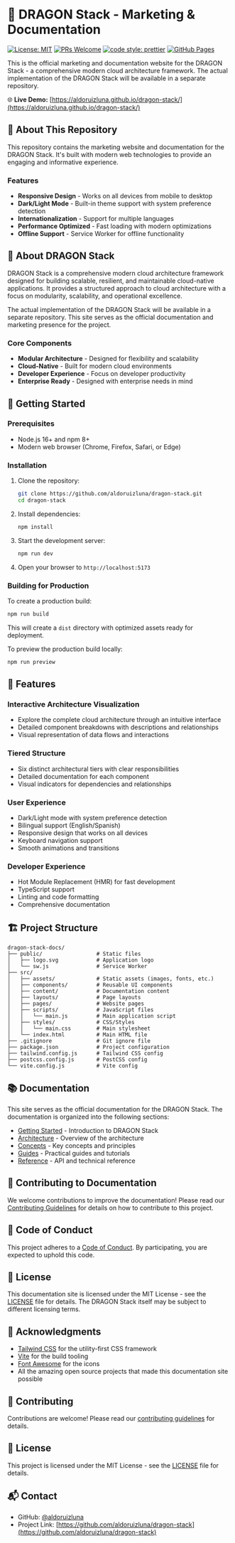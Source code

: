 # 🐉 DRAGON Stack - Marketing & Documentation

[![License: MIT](https://img.shields.io/badge/License-MIT-yellow.svg)](https://opensource.org/licenses/MIT)
[![PRs Welcome](https://img.shields.io/badge/PRs-welcome-brightgreen.svg)](http://makeapullrequest.com)
[![code style: prettier](https://img.shields.io/badge/code_style-prettier-ff69b4.svg?style=flat-square)](https://github.com/prettier/prettier)
[![GitHub Pages](https://img.shields.io/badge/View_on-GitHub_Pages-blue?logo=github)](https://aldoruizluna.github.io/dragon-stack/)

This is the official marketing and documentation website for the DRAGON Stack - a comprehensive modern cloud architecture framework. The actual implementation of the DRAGON Stack will be available in a separate repository.

🌐 **Live Demo:** [https://aldoruizluna.github.io/dragon-stack/](https://aldoruizluna.github.io/dragon-stack/)

## 📌 About This Repository

This repository contains the marketing website and documentation for the DRAGON Stack. It's built with modern web technologies to provide an engaging and informative experience.

### Features

- **Responsive Design** - Works on all devices from mobile to desktop
- **Dark/Light Mode** - Built-in theme support with system preference detection
- **Internationalization** - Support for multiple languages
- **Performance Optimized** - Fast loading with modern optimizations
- **Offline Support** - Service Worker for offline functionality

## 🌟 About DRAGON Stack

DRAGON Stack is a comprehensive modern cloud architecture framework designed for building scalable, resilient, and maintainable cloud-native applications. It provides a structured approach to cloud architecture with a focus on modularity, scalability, and operational excellence.

The actual implementation of the DRAGON Stack will be available in a separate repository. This site serves as the official documentation and marketing presence for the project.

### Core Components

- **Modular Architecture** - Designed for flexibility and scalability
- **Cloud-Native** - Built for modern cloud environments
- **Developer Experience** - Focus on developer productivity
- **Enterprise Ready** - Designed with enterprise needs in mind

## 🚀 Getting Started

### Prerequisites

- Node.js 16+ and npm 8+
- Modern web browser (Chrome, Firefox, Safari, or Edge)

### Installation

1. Clone the repository:
   ```bash
   git clone https://github.com/aldoruizluna/dragon-stack.git
   cd dragon-stack
   ```

2. Install dependencies:
   ```bash
   npm install
   ```

3. Start the development server:
   ```bash
   npm run dev
   ```

4. Open your browser to `http://localhost:5173`

### Building for Production

To create a production build:

```bash
npm run build
```

This will create a `dist` directory with optimized assets ready for deployment.

To preview the production build locally:

```bash
npm run preview
```

## 🎨 Features

### Interactive Architecture Visualization
- Explore the complete cloud architecture through an intuitive interface
- Detailed component breakdowns with descriptions and relationships
- Visual representation of data flows and interactions

### Tiered Structure
- Six distinct architectural tiers with clear responsibilities
- Detailed documentation for each component
- Visual indicators for dependencies and relationships

### User Experience
- Dark/Light mode with system preference detection
- Bilingual support (English/Spanish)
- Responsive design that works on all devices
- Keyboard navigation support
- Smooth animations and transitions

### Developer Experience
- Hot Module Replacement (HMR) for fast development
- TypeScript support
- Linting and code formatting
- Comprehensive documentation

## 🏗️ Project Structure

```
dragon-stack-docs/
├── public/                 # Static files
│   ├── logo.svg            # Application logo
│   └── sw.js               # Service Worker
├── src/
│   ├── assets/             # Static assets (images, fonts, etc.)
│   ├── components/         # Reusable UI components
│   ├── content/            # Documentation content
│   ├── layouts/            # Page layouts
│   ├── pages/              # Website pages
│   ├── scripts/            # JavaScript files
│   │   └── main.js         # Main application script
│   ├── styles/             # CSS/Styles
│   │   └── main.css        # Main stylesheet
│   └── index.html          # Main HTML file
├── .gitignore              # Git ignore file
├── package.json            # Project configuration
├── tailwind.config.js      # Tailwind CSS config
├── postcss.config.js       # PostCSS config
└── vite.config.js          # Vite config
```

## 📚 Documentation

This site serves as the official documentation for the DRAGON Stack. The documentation is organized into the following sections:

- [Getting Started](docs/getting-started.md) - Introduction to DRAGON Stack
- [Architecture](docs/architecture.md) - Overview of the architecture
- [Concepts](docs/concepts.md) - Key concepts and principles
- [Guides](docs/guides/) - Practical guides and tutorials
- [Reference](docs/reference/) - API and technical reference

## 🤝 Contributing to Documentation

We welcome contributions to improve the documentation! Please read our [Contributing Guidelines](CONTRIBUTING.md) for details on how to contribute to this project.

## 📜 Code of Conduct

This project adheres to a [Code of Conduct](CODE_OF_CONDUCT.md). By participating, you are expected to uphold this code.

## 📄 License

This documentation site is licensed under the MIT License - see the [LICENSE](LICENSE) file for details. The DRAGON Stack itself may be subject to different licensing terms.

## 🙏 Acknowledgments

- [Tailwind CSS](https://tailwindcss.com/) for the utility-first CSS framework
- [Vite](https://vitejs.dev/) for the build tooling
- [Font Awesome](https://fontawesome.com/) for the icons
- All the amazing open source projects that made this documentation site possible

## 🤝 Contributing

Contributions are welcome! Please read our [contributing guidelines](CONTRIBUTING.md) for details.

## 📄 License

This project is licensed under the MIT License - see the [LICENSE](LICENSE) file for details.

## 📬 Contact

- GitHub: [@aldoruizluna](https://github.com/aldoruizluna)
- Project Link: [https://github.com/aldoruizluna/dragon-stack](https://github.com/aldoruizluna/dragon-stack)
